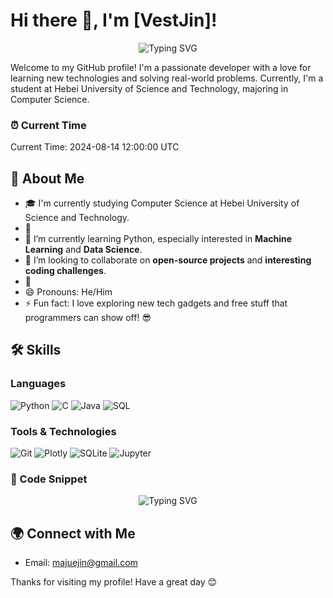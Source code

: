 # Hi there 👋, I'm [VestJin]!

<p align="center">
  <img src="https://readme-typing-svg.demolab.com?font=Fira+Code&weight=600&size=30&pause=1000&color=5EBFF1&center=true&vCenter=true&width=500&height=70&lines=Welcome+to+my+GitHub+Profile!;I'm+a+passionate+Developer!" alt="Typing SVG" />
</p>


Welcome to my GitHub profile! I'm a passionate developer with a love for learning new technologies and solving real-world problems. Currently, I'm a student at Hebei University of Science and Technology, majoring in Computer Science.


### ⏰ Current Time

<!-- DYNAMIC_TIME -->
Current Time: 2024-08-14 12:00:00 UTC




## 🚀 About Me

- 🎓 I'm currently studying Computer Science at Hebei University of Science and Technology.
- 🔭 
- 🌱 I’m currently learning Python, especially interested in **Machine Learning** and **Data Science**.
- 👯 I’m looking to collaborate on **open-source projects** and **interesting coding challenges**.
- 💬 
- 😄 Pronouns: He/Him
- ⚡ Fun fact: I love exploring new tech gadgets and free stuff that programmers can show off! 😎

## 🛠️ Skills

### Languages
![Python](https://img.shields.io/badge/-Python-3776AB?logo=python&logoColor=white)
![C](https://img.shields.io/badge/-C-A8B9CC?logo=c&logoColor=white)
![Java](https://img.shields.io/badge/-Java-007396?logo=java&logoColor=white)
![SQL](https://img.shields.io/badge/-SQL-4479A1?logo=mysql&logoColor=white)

### Tools & Technologies
![Git](https://img.shields.io/badge/-Git-F05032?logo=git&logoColor=white)
![Plotly](https://img.shields.io/badge/-Plotly-3F4F75?logo=plotly&logoColor=white)
![SQLite](https://img.shields.io/badge/-SQLite-003B57?logo=sqlite&logoColor=white)
![Jupyter](https://img.shields.io/badge/-Jupyter-F37626?logo=jupyter&logoColor=white)



### 🧩 Code Snippet

<p align="center">
  <img src="https://readme-typing-svg.demolab.com?font=Fira+Code&weight=500&size=20&pause=1000&color=36BCF7&center=true&vCenter=true&width=450&lines=def+greet(name):;return+f%22Hello%2C+%7Bname%7D!%22;print(greet(%22GitHub%22))" alt="Typing SVG" />
</p>





## 🌍 Connect with Me
- Email: majuejin@gmail.com

Thanks for visiting my profile! Have a great day 😊
